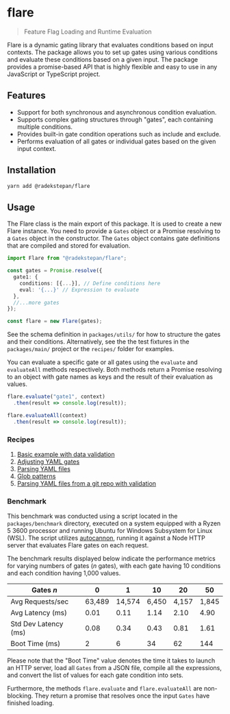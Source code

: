 # flare

> Feature Flag Loading and Runtime Evaluation

Flare is a dynamic gating library that evaluates conditions based on input contexts. The package allows you to set up gates using various conditions and evaluate these conditions based on a given input. The package provides a promise-based API that is highly flexible and easy to use in any JavaScript or TypeScript project.

## Features

- Support for both synchronous and asynchronous condition evaluation.
- Supports complex gating structures through "gates", each containing multiple conditions.
- Provides built-in gate condition operations such as include and exclude.
- Performs evaluation of all gates or individual gates based on the given input context.

## Installation

```bash
yarn add @radekstepan/flare
```

## Usage

The Flare class is the main export of this package. It is used to create a new Flare instance. You need to provide a `Gates` object or a Promise resolving to a `Gates` object in the constructor. The `Gates` object contains gate definitions that are compiled and stored for evaluation.

```ts
import Flare from "@radekstepan/flare";

const gates = Promise.resolve({
  gate1: {
    conditions: [{...}], // Define conditions here
    eval: '{...}' // Expression to evaluate
  },
  //...more gates
});

const flare = new Flare(gates);
```

See the schema definition in `packages/utils/` for how to structure the gates and their conditions. Alternatively, see the the test fixtures in the `packages/main/` project or the `recipes/` folder for examples.

You can evaluate a specific gate or all gates using the `evaluate` and `evaluateAll` methods respectively. Both methods return a Promise resolving to an object with gate names as keys and the result of their evaluation as values.

```js
flare.evaluate("gate1", context)
  .then(result => console.log(result));

flare.evaluateAll(context)
  .then(result => console.log(result));
```

### Recipes

1. [Basic example with data validation](recipes/basic-with-validation.md)
2. [Adjusting YAML gates](recipes/yaml-gates.md)
3. [Parsing YAML files](recipes/parse-yaml.md)
4. [Glob patterns](recipes/glob-patterns.md)
5. [Parsing YAML files from a git repo with validation](recipes/git-parse-yaml-with-validation.md)

### Benchmark

This benchmark was conducted using a script located in the `packages/benchmark` directory, executed on a system equipped with a Ryzen 5 3600 processor and running Ubuntu for Windows Subsystem for Linux (WSL). The script utilizes [autocannon](https://github.com/mcollina/autocannon), running it against a Node HTTP server that evaluates Flare gates on each request.

The benchmark results displayed below indicate the performance metrics for varying numbers of gates (_n_ gates), with each gate having 10 conditions and each condition having 1,000 values.

| Gates _n_            | 0       | 1       | 10      | 20      | 50      |
|----------------------|---------|---------|---------|---------|---------|
| Avg Requests/sec     | 63,489  | 14,574  | 6,450   | 4,157   | 1,845   |
| Avg Latency (ms)     | 0.01    | 0.11    | 1.14    | 2.10    | 4.90    |
| Std Dev Latency (ms) | 0.08    | 0.34    | 0.43    | 0.81    | 1.61    |
| Boot Time (ms)       | 2       | 6       | 34      | 62      | 144     |

Please note that the "Boot Time" value denotes the time it takes to launch an HTTP server, load all `Gates` from a JSON file, compile all the expressions, and convert the list of values for each gate condition into sets.

Furthermore, the methods `flare.evaluate` and `flare.evaluateAll` are non-blocking. They return a promise that resolves once the input `Gates` have finished loading.

